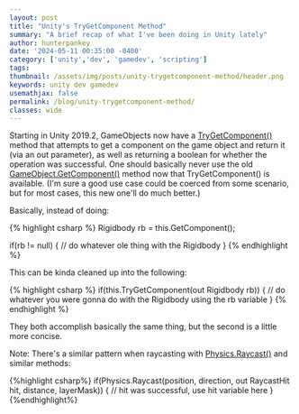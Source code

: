 ```yaml
---
layout: post
title: "Unity's TryGetComponent Method"
summary: "A brief recap of what I've been doing in Unity lately"
author: hunterpankey
date: '2024-05-11 00:35:00 -0400'
category: ['unity','dev', 'gamedev', 'scripting']
tags: 
thumbnail: /assets/img/posts/unity-trygetcomponent-method/header.png
keywords: unity dev gamedev
usemathjax: false
permalink: /blog/unity-trygetcomponent-method/
classes: wide
---
```

Starting in Unity 2019.2, GameObjects now have a [TryGetComponent()][trygetcomponent] method that attempts to get a component on the game object and return it (via an out parameter), as well as returning a boolean for whether the operation was successful. One should basically never use the old [GameObject.GetComponent()][getcomponent] method now that TryGetComponent() is available. (I'm sure a good use case could be coerced from some scenario, but for most cases, this new one'll do much better.)

Basically, instead of doing:

{% highlight csharp %}
Rigidbody rb = this.GetComponent<Rigidbody>();

if(rb != null)
{
  // do whatever ole thing with the Rigidbody
}
{% endhighlight %}

This can be kinda cleaned up into the following:

{% highlight csharp %}
if(this.TryGetComponent<Rigidbody>(out Rigidbody rb))
{
  // do whatever you were gonna do with the Rigidbody using the rb variable
}
{% endhighlight %}

They both accomplish basically the same thing, but the second is a little more concise.

Note: There's a similar pattern when raycasting with [Physics.Raycast()][physics-raycast] and similar methods:

{%highlight csharp%}
if(Physics.Raycast(position, direction, out RaycastHit hit, distance, layerMask))
{
  // hit was successful, use hit variable here
}
{%endhighlight%}

[trygetcomponent]: https://docs.unity3d.com/ScriptReference/Component.TryGetComponent.html
[getcomponent]: https://docs.unity3d.com/ScriptReference/Component.GetComponent.html
[physics-raycast]: https://docs.unity3d.com/2019.2/Documentation/ScriptReference/Physics.Raycast.html